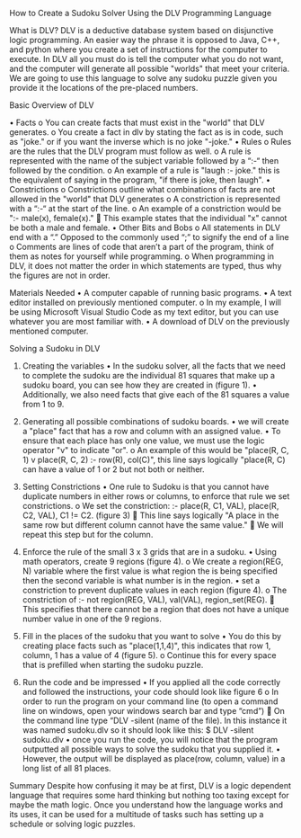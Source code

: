 How to Create a Sudoku Solver Using the DLV Programming Language

What is DLV?
DLV is a deductive database system based on disjunctive logic programming. An easier 
way the phrase it is opposed to Java, C++, and python where you create a set of 
instructions for the computer to execute. In DLV all you must do is tell the computer 
what you do not want, and the computer will generate all possible "worlds" that 
meet your criteria. We are going to use this language to solve any sudoku puzzle given you 
provide it the locations of the pre-placed numbers.

Basic Overview of DLV

•	Facts
  o	You can create facts that must exist in the "world" that DLV generates.
  o	You create a fact in dlv by stating the fact as is in code, such as "joke." or if you want the inverse which is no joke "-joke."
•	Rules
  o	Rules are the rules that the DLV program must follow as well.
  o	A rule is represented with the name of the subject variable followed by a “:-“ then followed by the condition.
  o	An example of a rule is "laugh :- joke." this is the equivalent of saying in the program, "if there is joke, then laugh".
•	Constrictions
  o	Constrictions outline what combinations of facts are not allowed in the "world" that DLV generates
  o	A constriction is represented with a “:-“ at the start of the line.
  o	An example of a constriction would be ":- male(x), female(x)."
    	This example states that the individual "x" cannot be both a male and female.
•	Other Bits and Bobs
  o	All statements in DLV end with a “.” Opposed to the commonly used “;” to signify the end of a line
  o	Comments are lines of code that aren’t a part of the program, think of them as notes for yourself while programming.
  o	When programming in DLV, it does not matter the order in which statements are typed, thus why the figures are not in order.
  
  Materials Needed
•	A computer capable of running basic programs.
•	A text editor installed on previously mentioned computer.
  o	In my example, I will be using Microsoft Visual Studio Code as my text editor, 
    but you can use whatever you are most familiar with.
•	A download of DLV on the previously mentioned computer.

Solving a Sudoku in DLV	
1.	Creating the variables
  •	In the sudoku solver, all the facts that we need to complete the sudoku are the individual 81 squares that make up a sudoku board, 
    you can see how they are created in (figure 1).
  •	Additionally, we also need facts that give each of the 81 squares a value from 1 to 9.
  
2.	Generating all possible combinations of sudoku boards.
  •	we will create a "place" fact that has a row and column with an assigned value.
  •	To ensure that each place has only one value, we must use the logic operator "v" to indicate "or".
    o	An example of this would be "place(R, C, 1) v place(R, C, 2) :- row(R), col(C)", 
      this line says logically "place(R, C) can have a value of 1 or 2 but not both or neither.

3.	Setting Constrictions
  •	One rule to Sudoku is that you cannot have duplicate numbers in either rows or columns, to enforce that rule we set constrictions.
    o	We set the constriction: :- place(R, C1, VAL), place(R, C2, VAL), C1 != C2. (figure 3)
      	This line says logically "A place in the same row but different column cannot have the same value."
      	We will repeat this step but for the column.
      
4.	Enforce the rule of the small 3 x 3 grids that are in a sudoku.
  •	Using math operators, create 9 regions (figure 4).
    o	We create a region(REG, N) variable where the first value is what region the is being specified then the second variable is what number is in the region.
  •	set a constriction to prevent duplicate values in each region (figure 4).
    o	The constriction of :- not region(REG, VAL), val(VAL), region_set(REG). 
      	This specifies that there cannot be a region that does not have a unique number value in one of the 9 regions.
      
5.	Fill in the places of the sudoku that you want to solve
  •	You do this by creating place facts such as "place(1,1,4)", this indicates that row 1, column, 1 has a value of 4 (figure 5).
    o	Continue this for every space that is prefilled when starting the sudoku puzzle.

6.	Run the code and be impressed
•	If you applied all the code correctly and followed the instructions, your code should look like figure 6
  o	In order to run the program on your command line (to open a command line on windows, open your windows search bar and type “cmd”)
    	On the command line type “DLV -silent (name of the file). In this instance it was named sudoku.dlv so it should look like this: $ DLV -silent sudoku.dlv
•	once you run the code, you will notice that the program outputted all possible ways to solve the sudoku that you supplied it.
•	However, the output will be displayed as place(row, column, value) in a long list of all 81 places.

Summary
Despite how confusing it may be at first, DLV is a logic dependent language that 
requires some hard thinking but nothing too taxing except for maybe the math logic. Once 
you understand how the language works and its uses, it can be used for a multitude 
of tasks such has setting up a schedule or solving logic puzzles.

